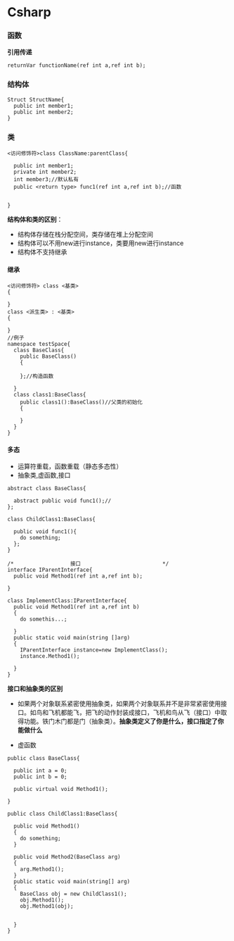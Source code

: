 # Csharp
### 函数
**引用传递**
```Csharp
returnVar functionName(ref int a,ref int b);
```
### 结构体
```Csharp
Struct StructName{
  public int member1;
  public int member2;
}
```
### 类
```Csharp
<访问修饰符>class ClassName:parentClass{

  public int member1;
  private int member2;
  int member3;//默认私有
  public <return type> func1(ref int a,ref int b);//函数


}
```
**结构体和类的区别**：  
+ 结构体存储在栈分配空间，类存储在堆上分配空间
+ 结构体可以不用new进行instance，类要用new进行instance
+ 结构体不支持继承

#### 继承
```Csharp
<访问修饰符> class <基类>
{

}
class <派生类> : <基类>
{

}
//例子
namespace testSpace{
  class BaseClass{
    public BaseClass()
    {

    };//构造函数

  }
  class class1:BaseClass{
    public class1():BaseClass()//父类的初始化
    {

    }
  }
}

```
#### 多态
+ 运算符重载，函数重载（静态多态性）
+ 抽象类,虚函数,接口

```Csharp
abstract class BaseClass{

  abstract public void func1();//
};

class ChildClass1:BaseClass{

  public void func1(){
    do something;
  };
}

/*                  接口                          */
interface IParentInterface{
  public void Method1(ref int a,ref int b);

}

class ImplementClass:IParentInterface{
  public void Method1(ref int a,ref int b)
  {
    do somethis...;

  }
  public static void main(string []arg)
  {
    IParentInterface instance=new ImplementClass();
    instance.Method1();

  }
}
```
**接口和抽象类的区别**
+ 如果两个对象联系紧密使用抽象类，如果两个对象联系并不是非常紧密使用接口。如鸟和飞机都能飞，把飞的动作封装成接口，飞机和鸟从飞（接口）中取得功能。铁门木门都是门（抽象类）。**抽象类定义了你是什么，接口指定了你能做什么**



+ 虚函数
```Csharp
public class BaseClass{

  public int a = 0;
  public int b = 0;

  public virtual void Method1();

}

public class ChildClass1:BaseClass{

  public void Method1()
  {
    do something;
  }

  public void Method2(BaseClass arg)
  {
    arg.Method1();
  }
  public static void main(string[] arg)
  {
    BaseClass obj = new ChildClass1();
    obj.Method1();
    obj.Method1(obj);


  }
}
```
